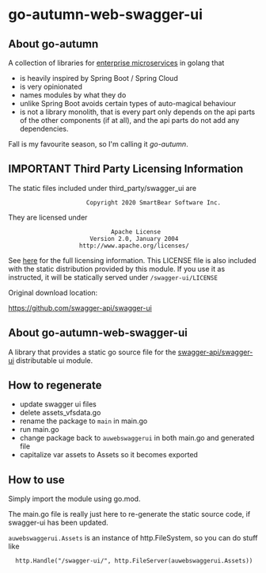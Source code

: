 # go-autumn-web-swagger-ui

## About go-autumn

A collection of libraries for [enterprise microservices](https://github.com/StephanHCB/go-mailer-service/blob/master/README.md) in golang that
- is heavily inspired by Spring Boot / Spring Cloud
- is very opinionated
- names modules by what they do
- unlike Spring Boot avoids certain types of auto-magical behaviour
- is not a library monolith, that is every part only depends on the api parts of the other components
  (if at all), and the api parts do not add any dependencies.

Fall is my favourite season, so I'm calling it _go-autumn_.

## IMPORTANT Third Party Licensing Information

The static files included under third_party/swagger_ui are

                          Copyright 2020 SmartBear Software Inc.

They are licensed under

                                 Apache License
                           Version 2.0, January 2004
                        http://www.apache.org/licenses/

See [here](https://github.com/StephanHCB/go-autumn-web-swagger-ui/blob/master/third_party/swagger_ui/LICENSE) for the full 
licensing information. This LICENSE file is also included with the static distribution provided by this
module. If you use it as instructed, it will be statically served under `/swagger-ui/LICENSE`

Original download location:

https://github.com/swagger-api/swagger-ui

## About go-autumn-web-swagger-ui

A library that provides a static go source file for the [swagger-api/swagger-ui](https://github.com/swagger-api/swagger-ui)
distributable ui module.

## How to regenerate

- update swagger ui files
- delete assets_vfsdata.go
- rename the package to `main` in main.go
- run main.go
- change package back to `auwebswaggerui` in both main.go and generated file
- capitalize var assets to Assets so it becomes exported

## How to use

Simply import the module using go.mod.

The main.go file is really just here to re-generate the static source code, if swagger-ui has been updated.

`auwebswaggerui.Assets` is an instance of http.FileSystem, so you can do stuff like

```
  http.Handle("/swagger-ui/", http.FileServer(auwebswaggerui.Assets))
```

